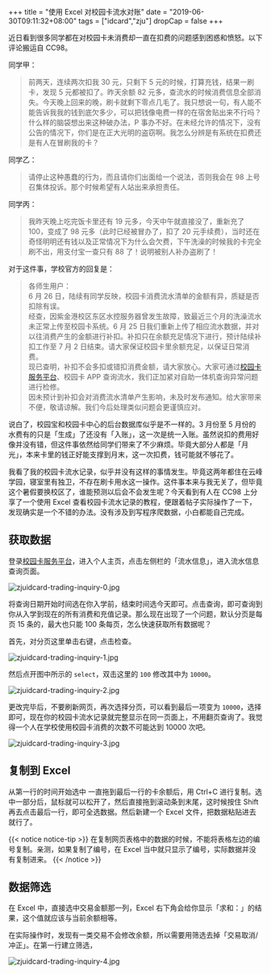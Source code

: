 +++
title = "使用 Excel 对校园卡流水对账"
date = "2019-06-30T09:11:32+08:00"
tags = ["idcard","zju"]
dropCap = false
+++

近日看到很多同学都在对校园卡未消费却一直在扣费的问题感到困惑和愤怒。以下评论搬运自 CC98。

同学甲：

> 前两天，连续两次扣我 30 元，只剩下 5 元的时候，打算充钱，结果一刷卡，发现 5 元都被扣了。昨天余额 82 元多，查流水的时候消费信息全部消失。今天晚上回来的晚，刷卡就剩下零点几毛了。我只想说一句，有人能不能告诉我我的钱到底欠多少，可以把钱像电费一样的在宿舍贴出来不行吗？什么样的脑袋想出来这种破办法，P 事办不好。在未经允许的情况下，没有公告的情况下，你们是在正大光明的盗窃啊。我怎么分辨是有系统在扣费还是有人在冒刷我的卡？

同学乙：

> 请停止这种愚蠢的行为，而且请你们出面给一个说法，否则我会在 98 上号召集体投诉。那个时候希望有人站出来承担责任。

同学丙：

> 我昨天晚上吃完饭卡里还有 19 元多，今天中午就直接没了，重新充了 100，变成了 98 元多（此时已经被冒办了，扣了 20 元手续费），当时还在奇怪明明还有钱以及正常情况下为什么会欠费，下午洗澡的时候我的卡完全刷不出，用支付宝一查只有 88 了！说明被别人补办盗刷了！

对于这件事，学校官方的回复是：

> 各师生用户：<br>
> 6 月 26 日，陆续有同学反映，校园卡消费流水清单的金额有异，质疑是否扣除有误。<br>
> 经查，因紫金港校区东区水控服务器曾发生故障，致最近三个月的洗澡流水未正常上传至校园卡系统。6 月 25 日我们重新上传了相应流水数据，并对以往消费产生的金额进行补扣。补扣只在余额充足情况下进行，预计陆续补扣工作至 7 月 2 日结束。请大家保证校园卡里余额充足，以保证日常消费。<br>
> 现已查明，补扣不会多扣或错扣消费金额，请大家放心。大家可通过[校园卡服务平台](http://ecardhall.zju.edu.cn:808)、校园卡 APP 查询流水，我们正加紧对自助一体机查询异常问题进行检修。<br>
> 因未预计到补扣会对消费流水清单产生影响，未及时发布通知。给大家带来不便，敬请谅解。我们今后处理类似问题会更谨慎应对。

说白了，校园宝和校园卡中心的后台数据库似乎是不一样的。3 月份至 5 月份的水费有的只是「生成」了还没有「入账」，这一次是统一入账。虽然说扣的费用好像并没有错，但这件事依然给同学们带来了不少麻烦。毕竟大部分人都是「月光」，本来卡里的钱正好能支撑到月末，这一次扣费，钱可能就不够花了。

我看了我的校园卡流水记录，似乎并没有这样的事情发生。毕竟这两年都住在云峰学园，寝室里有独卫，不存在刷卡用水这一操作。这件事本来与我无关了，但毕竟这个暑假要换校区了，谁能预测以后会不会发生呢？今天看到有人在 CC98 上分享了一个使用 Excel 查看校园卡流水记录的教程，便跟着帖子实际操作了一下，发现确实是一个不错的办法。没有涉及到写程序爬数据，小白都能自己完成。

## 获取数据

登录[校园卡服务平台](http://ecardhall.zju.edu.cn:808/)，进入个人主页，点击左侧栏的「流水信息」，进入流水信息查询页面。

![zjuidcard-trading-inquiry-0.jpg](/images/zjuidcard-trading-inquiry-0.jpg "流水信息查询界面")

将查询日期开始时间选在你入学前，结束时间选今天即可。点击查询，即可查询到你从入学到现在的所有消费和充值记录。那么现在出现了一个问题，默认分页是每页 15 条的，最大也只能 100 条每页，怎么快速获取所有数据呢？

首先，对分页这里单击右键，点击检查。

![zjuidcard-trading-inquiry-1.jpg](/images/zjuidcard-trading-inquiry-1.jpg "审查元素")

然后点开图中所示的 `select`，双击这里的 `100` 修改其中为 `10000`。

![zjuidcard-trading-inquiry-2.jpg](/images/zjuidcard-trading-inquiry-2.jpg "更改元素")

更改完毕后，不要刷新网页，再次选择分页，可以看到最后一项变为 `10000`，选择即可，现在你的校园卡流水记录就完整显示在同一页面上，不用翻页查询了。我觉得一个人在学校使用校园卡消费的次数不可能达到 10000 次吧。

![zjuidcard-trading-inquiry-3.jpg](/images/zjuidcard-trading-inquiry-3.jpg "选择显示数目")

## 复制到 Excel

从第一行的时间开始选中 一直拖到最后一行的卡余额后，用 Ctrl+C 进行复制。选中一部分后，鼠标就可以松开了，然后直接拖到滚动条到末尾，这时候按住 Shift 再去点击最后一行，即可全选数据。然后新建一个 Excel 文件，把数据粘贴进去就行了。

{{< notice notice-tip >}}
在复制网页表格中的数据的时候，不能将表格左边的编号复制。亲测，如果复制了编号，在 Excel 当中就只显示了编号，实际数据并没有复制进来。
{{< /notice >}}

## 数据筛选

在 Excel 中，直接选中交易金额那一列，Excel 右下角会给你显示「求和：」的结果，这个值就应该与当前余额相等。

在实际操作时，发现有一类交易不会修改余额，所以需要用筛选去掉「交易取消/冲正」。在第一行建立筛选，

![zjuidcard-trading-inquiry-4.jpg](/images/zjuidcard-trading-inquiry-4.jpg "筛选数据")